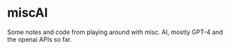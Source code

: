 # miscAI
Some notes and code from playing around with misc. AI, mostly GPT-4 and the openai APIs so far.

